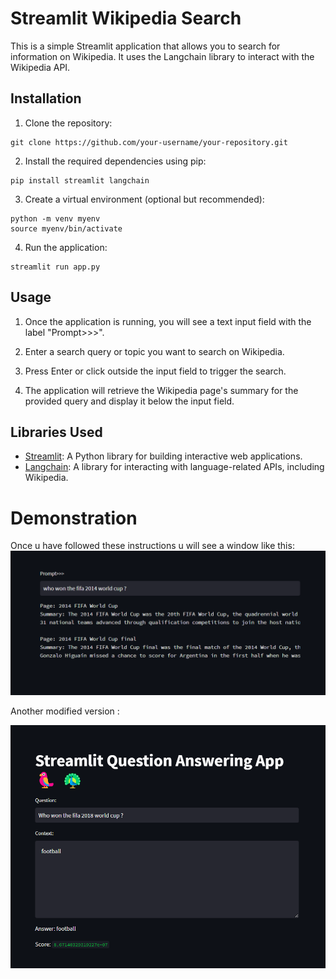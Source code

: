 # Streamlit Wikipedia Search

This is a simple Streamlit application that allows you to search for information on Wikipedia. It uses the Langchain library to interact with the Wikipedia API.

## Installation

1. Clone the repository:

```
git clone https://github.com/your-username/your-repository.git
```


2. Install the required dependencies using pip:

```
pip install streamlit langchain
```


3. Create a virtual environment (optional but recommended):

```
python -m venv myenv
source myenv/bin/activate
```


4. Run the application:

```
streamlit run app.py
```


## Usage

1. Once the application is running, you will see a text input field with the label "Prompt>>>".

2. Enter a search query or topic you want to search on Wikipedia.

3. Press Enter or click outside the input field to trigger the search.

4. The application will retrieve the Wikipedia page's summary for the provided query and display it below the input field.

## Libraries Used

- [Streamlit](https://www.streamlit.io/): A Python library for building interactive web applications.
- [Langchain](https://github.com/your-username/langchain): A library for interacting with language-related APIs, including Wikipedia.

# Demonstration

Once u have followed these instructions u will see a window like this:
![img.png](img.png)

Another modified version :

![img_1.png](img_1.png)


